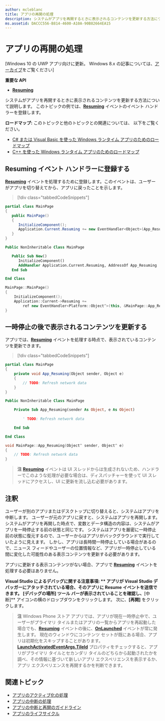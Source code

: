 ```yaml
---
author: mcleblanc
title: アプリの再開の処理
description: システムがアプリを再開するときに表示されるコンテンツを更新する方法について説明します。
ms.assetid: DACCC556-B814-4600-A10A-90B82664EA15
---
```


# アプリの再開の処理


\[Windows 10 の UWP アプリ向けに更新。 Windows 8.x の記事については、[アーカイブ](http://go.microsoft.com/fwlink/p/?linkid=619132)をご覧ください\]


**重要な API**

-   [**Resuming**](https://msdn.microsoft.com/library/windows/apps/br242339)

システムがアプリを再開するときに表示されるコンテンツを更新する方法について説明します。 このトピックの例では、[**Resuming**](https://msdn.microsoft.com/library/windows/apps/br242339) イベントのイベント ハンドラーを登録します。

**ロードマップ:** このトピックと他のトピックとの関連については、 以下をご覧ください。

-   [C# または Visual Basic を使った Windows ランタイム アプリのためのロードマップ](https://msdn.microsoft.com/library/windows/apps/br229583)
-   [C++ を使った Windows ランタイム アプリのためのロードマップ](https://msdn.microsoft.com/library/windows/apps/hh700360)

## Resuming イベント ハンドラーに登録する

[
            **Resuming**](https://msdn.microsoft.com/library/windows/apps/br242339) イベントを処理するために登録します。このイベントは、ユーザーがアプリを切り替えてから、アプリに戻ったことを示します。

> [!div class="tabbedCodeSnippets"]
```cs
partial class MainPage
{
   public MainPage()
   {
      InitializeComponent();
      Application.Current.Resuming += new EventHandler<Object>(App_Resuming);
   }
}
```
```vb
Public NonInheritable Class MainPage

   Public Sub New()
      InitializeComponent() 
      AddHandler Application.Current.Resuming, AddressOf App_Resuming
   End Sub

End Class
```
```cpp
MainPage::MainPage()
{
    InitializeComponent();
    Application::Current->Resuming += 
        ref new EventHandler<Platform::Object^>(this, &MainPage::App_Resuming);
}
```

## 一時停止の後で表示されるコンテンツを更新する

アプリでは、[**Resuming**](https://msdn.microsoft.com/library/windows/apps/br242339) イベントを処理する時点で、表示されているコンテンツを更新できます。

> [!div class="tabbedCodeSnippets"]
```cs
partial class MainPage
{
    private void App_Resuming(Object sender, Object e)
    {
        // TODO: Refresh network data
    }
}
```
```vb
Public NonInheritable Class MainPage

    Private Sub App_Resuming(sender As Object, e As Object)
 
        ' TODO: Refresh network data

    End Sub

End Class
```
```cpp
void MainPage::App_Resuming(Object^ sender, Object^ e)
{
    // TODO: Refresh network data
}
```

> **注**  [**Resuming**](https://msdn.microsoft.com/library/windows/apps/br242339) イベントは UI スレッドからは生成されないため、ハンドラーでこのような処理が必要な場合は、ディスパッチャーを使って UI スレッドにアクセスし、UI に更新を流し込む必要があります。

## 注釈


ユーザーが別のアプリまたはデスクトップに切り替えると、システムはアプリを中断します。 ユーザーが元のアプリに戻すと、システムはアプリを再開します。 システムがアプリを再開した時点で、変数とデータ構造の内容は、システムがアプリを一時停止する前の状態と同じです。 システムはアプリを厳密に一時停止前の状態に復元するので、ユーザーからはアプリがバックグラウンドで実行していたように見えます。 しかし、アプリは長時間一時停止している場合があるので、ニュース フィードやユーザーの位置情報など、アプリが一時停止している間に変化した可能性のある表示コンテンツを更新する必要があります。

アプリに更新する表示コンテンツがない場合、アプリで [**Resuming**](https://msdn.microsoft.com/library/windows/apps/br242339) イベントを処理する必要はありません。

**Visual Studio によるデバッグに関する注意事項: ** アプリが Visual Studio デバッガーにアタッチされている場合、そのアプリに **Resume** イベントを送信できます。 **[デバッグの場所]** ツール バーが表示されていることを確認し、**[中断]** アイコンの横のドロップダウンをクリックします。 次に、**[再開]** をクリックします。

> **注**  Windows Phone ストア アプリでは、アプリが現在一時停止中で、ユーザーがプライマリ タイルまたはアプリの一覧からアプリを再起動した場合でも、[**Resuming**](https://msdn.microsoft.com/library/windows/apps/br242339) イベントの後に、[**OnLaunched**](https://msdn.microsoft.com/library/windows/apps/br242335) イベントが常に発生します。 現在のウィンドウにコンテンツ セットが既にある場合、アプリは初期化をスキップすることがあります。 [
            **LaunchActivatedEventArgs.TileId**](https://msdn.microsoft.com/library/windows/apps/br224736) プロパティをチェックすると、アプリがプライマリ タイルとセカンダリ タイルのどちらから起動されたかを調べ、その情報に基づいて新しいアプリ エクスペリエンスを表示するか、アプリ エクスペリエンスを再開するかを判断できます。

## 関連トピック

* [アプリのアクティブ化の処理](activate-an-app.md)
* [アプリの中断の処理](suspend-an-app.md)
* [アプリの中断と再開のガイドライン](https://msdn.microsoft.com/library/windows/apps/hh465088)
* [アプリのライフサイクル](app-lifecycle.md)




<!--HONumber=May16_HO2-->


